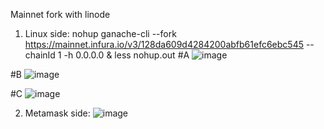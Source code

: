 Mainnet fork with linode

1. Linux side:
nohup ganache-cli --fork https://mainnet.infura.io/v3/128da609d4284200abfb61efc6ebc545 --chainId 1 -h 0.0.0.0 &
less nohup.out
#A
![image](https://user-images.githubusercontent.com/7067720/149081009-df8b4e66-f302-472f-8a84-7222dcfffba5.png)

#B
![image](https://user-images.githubusercontent.com/7067720/149081091-68b8f233-9fdd-4872-9686-4591b33c7a17.png)

#C
![image](https://user-images.githubusercontent.com/7067720/149085842-9ae02194-7b10-4950-bcac-3c84bdd44634.png)


2. Metamask side:
![image](https://user-images.githubusercontent.com/7067720/148654630-d637a85c-e1e6-49ac-8063-8f0a6413a682.png)
